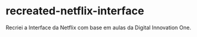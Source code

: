 # recreated-netflix-interface
Recriei a Interface da Netflix com base em aulas da Digital Innovation One.
